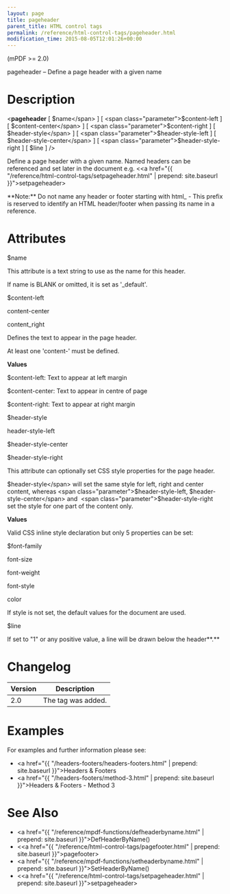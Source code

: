 ```yaml
---
layout: page
title: pageheader
parent_title: HTML control tags
permalink: /reference/html-control-tags/pageheader.html
modification_time: 2015-08-05T12:01:26+00:00
---
```


(mPDF >= 2.0)

pageheader – Define a page header with a given name

# Description

&lt;**pageheader** 
[ <span class="parameter">$name</span> ] 
[ <span class="parameter">$content-left</span> ] 
[ <span class="parameter">$content-center</span> ] 
[ <span class="parameter">$content-right</span> ] 
[ <span class="parameter">$header-style</span> ] 
[ <span class="parameter">$header-style-left</span> ] 
[ <span class="parameter">$header-style-center</span> ] 
[ <span class="parameter">$header-style-right</span> ] 
[ <span class="parameter">$line</span> ] /&gt;

Define a page header with a given name. Named headers can be referenced and set later in the document e.g. 
&lt;<a href="{{ "/reference/html-control-tags/setpageheader.html" | prepend: site.baseurl }}">setpageheader</a>&gt;

<div class="alert alert-info" role="alert" markdown="1">
    **Note:** Do not name any header or footer starting with html_ - This prefix is reserved to 
    identify an <span class="smallblock">HTML</span> header/footer when passing its name in a reference.
</div>

# Attributes

<span class="parameter">$name</span>

This attribute is a text string to use as the name for this header.

If name is <span class="smallblock">BLANK</span> or omitted, it is set as '_default'.

<span class="parameter">$content-left

content-center

content_right</span>

Defines the text to appear in the page header.

At least one 'content-' must be defined.

**Values**

<span class="parameter">$content-left</span>: Text to appear at left margin

<span class="parameter">$content-center</span>: Text to appear in centre of page

<span class="parameter">$content-right</span>: Text to appear at right margin

<span class="parameter">$header-style

header-style-left

</span><span class="parameter">$header-style-center

</span><span class="parameter">$header-style-right</span>

This attribute can optionally set CSS style properties for the page header.

<span class="parameter">$header-style</span> will set the same style for left, right and center content, whereas 
<span class="parameter">$header-style-left</span>, <span class="parameter">$header-style-center</span> and 
<span class="parameter">$header-style-right</span> set the style for one part of the content only.

**Values**

Valid CSS inline style declaration but only 5 properties can be set:

<span class="parameter">$font-family

font-size

font-weight

font-style

color

</span>If style is not set, the default values for the document are used.

<span class="parameter">$line</span>

If set to "1" or any positive value, a line will be drawn below the header**.**

# Changelog

<table class="table"> <thead>
<tr> <th>Version</th><th>Description</th> </tr>
</thead> <tbody>
<tr>
<td>2.0</td>
<td>The tag was added.</td>
</tr>
</tbody> </table>

# Examples

For examples and further information please see:

- <a href="{{ "/headers-footers/headers-footers.html" | prepend: site.baseurl }}">Headers &amp; Footers</a>
- <a href="{{ "/headers-footers/method-3.html" | prepend: site.baseurl }}">Headers &amp; Footers - Method 3</a>

# See Also

- <a href="{{ "/reference/mpdf-functions/defheaderbyname.html" | prepend: site.baseurl }}">DefHeaderByName()</a>
- &lt;<a href="{{ "/reference/html-control-tags/pagefooter.html" | prepend: site.baseurl }}">pagefooter</a>&gt;
- <a href="{{ "/reference/mpdf-functions/setheaderbyname.html" | prepend: site.baseurl }}">SetHeaderByName()</a>
- &lt;<a href="{{ "/reference/html-control-tags/setpageheader.html" | prepend: site.baseurl }}">setpageheader</a>&gt;

